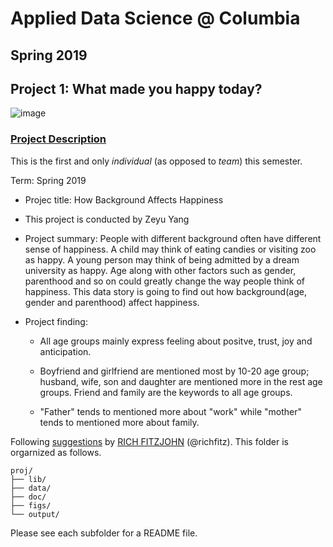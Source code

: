 # Applied Data Science @ Columbia
## Spring 2019
## Project 1: What made you happy today?

![image](figs/title.jpeg)

### [Project Description](doc/Proj1_desc.md)
This is the first and only *individual* (as opposed to *team*) this semester. 

Term: Spring 2019

+ Projec title: How Background Affects Happiness
+ This project is conducted by Zeyu Yang

+ Project summary: People with different background often have different sense of happiness. A child may think of eating candies or visiting zoo as happy. A young person may think of being admitted by a dream university as happy. Age along with other factors such as gender, parenthood and so on could greatly change the way people think of happiness. This data story is going to find out how background(age, gender and parenthood) affect happiness.

+ Project finding:
  
  * All age groups mainly express feeling about positve, trust, joy and anticipation.

  * Boyfriend and girlfriend are mentioned most by 10-20 age group; husband, wife, son and daughter are mentioned more in the rest age groups. Friend and family are the keywords to all age groups.

  * "Father" tends to mentioned more about "work" while "mother" tends to mentioned more about family.

Following [suggestions](http://nicercode.github.io/blog/2013-04-05-projects/) by [RICH FITZJOHN](http://nicercode.github.io/about/#Team) (@richfitz). This folder is orgarnized as follows.

```
proj/
├── lib/
├── data/
├── doc/
├── figs/
└── output/
```

Please see each subfolder for a README file.
